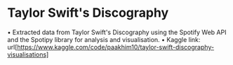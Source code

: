 # Taylor Swift's Discography
• Extracted data from Taylor Swift's Discography using the Spotify Web API and the Spotipy library for analysis and visualisation.
• Kaggle link: url[https://www.kaggle.com/code/paakhim10/taylor-swift-discography-visualisations]

